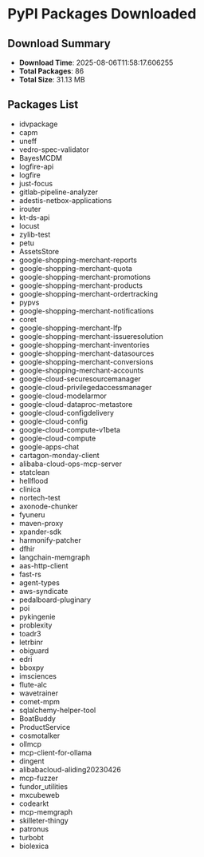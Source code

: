 # PyPI Packages Downloaded

## Download Summary
- **Download Time**: 2025-08-06T11:58:17.606255
- **Total Packages**: 86
- **Total Size**: 31.13 MB

## Packages List
- idvpackage
- capm
- uneff
- vedro-spec-validator
- BayesMCDM
- logfire-api
- logfire
- just-focus
- gitlab-pipeline-analyzer
- adestis-netbox-applications
- irouter
- kt-ds-api
- locust
- zylib-test
- petu
- AssetsStore
- google-shopping-merchant-reports
- google-shopping-merchant-quota
- google-shopping-merchant-promotions
- google-shopping-merchant-products
- google-shopping-merchant-ordertracking
- pypvs
- google-shopping-merchant-notifications
- coret
- google-shopping-merchant-lfp
- google-shopping-merchant-issueresolution
- google-shopping-merchant-inventories
- google-shopping-merchant-datasources
- google-shopping-merchant-conversions
- google-shopping-merchant-accounts
- google-cloud-securesourcemanager
- google-cloud-privilegedaccessmanager
- google-cloud-modelarmor
- google-cloud-dataproc-metastore
- google-cloud-configdelivery
- google-cloud-config
- google-cloud-compute-v1beta
- google-cloud-compute
- google-apps-chat
- cartagon-monday-client
- alibaba-cloud-ops-mcp-server
- statclean
- hellflood
- clinica
- nortech-test
- axonode-chunker
- fyuneru
- maven-proxy
- xpander-sdk
- harmonify-patcher
- dfhir
- langchain-memgraph
- aas-http-client
- fast-rs
- agent-types
- aws-syndicate
- pedalboard-pluginary
- poi
- pykingenie
- problexity
- toadr3
- letrbinr
- obiguard
- edri
- bboxpy
- imsciences
- flute-alc
- wavetrainer
- comet-mpm
- sqlalchemy-helper-tool
- BoatBuddy
- ProductService
- cosmotalker
- ollmcp
- mcp-client-for-ollama
- dingent
- alibabacloud-aliding20230426
- mcp-fuzzer
- fundor_utilities
- mxcubeweb
- codearkt
- mcp-memgraph
- skilleter-thingy
- patronus
- turbobt
- biolexica
